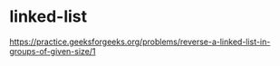 # linked-list
https://practice.geeksforgeeks.org/problems/reverse-a-linked-list-in-groups-of-given-size/1
